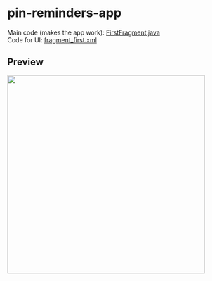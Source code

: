 # pin-reminders-app
Main code (makes the app work): [FirstFragment.java](/app/src/main/java/emilyl9154/pinreminders/FirstFragment.java)  
Code for UI: [fragment_first.xml](/app/src/main/res/layout/fragment_first.xml)
## Preview
<img src="/VID_2024-05-23_16-13-09.gif" height="450">
